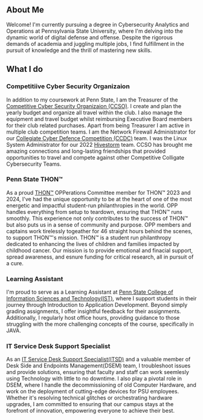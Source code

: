 ## About Me
Welcome! I'm currently pursuing a degree in Cybersecurity Analytics and Operations at Pennsylvania State University, where I'm delving into the dynamic world of digital defense and offense. Despite the rigorous demands of academia and juggling multiple jobs, I find fulfillment in the pursuit of knowledge and the thrill of mastering new skills.


## What I do

### Competitiive Cyber Security Organizaion 

In addition to my coursework at Penn State, I am the Treasurer of the [Competitive Cyber Security Organizaion (CCSO)](https://ccso/psu/edu). I create and plan the yearly budget and organize all travel within the club. I also manage the equipment and travel budget whilst reimbursing Executive Board members for their club related purchases. Apart from being Treasurer I am active in multiple club competition teams. I am the Network Firewall Administrator for our [Collegiate Cyber Defence Competition (CCDC)](https://www.nationalccdc.org/) team. I was the Linux System Administrator for our 2022 [Hivestorm](https://www.hivestorm.org/) team. CCSO has brought me amazing connections and long-lasting friendships that provided opportunities to travel and compete against other Competitive Colligate Cybersecurity Teams.

### Penn State THON™

As a proud [THON™]("https://thon.org/") OPPerations Committee member for THON™ 2023 and 2024, I've had the unique opportunity to be at the heart of one of the most energetic and impactful student-run philanthropies in the world. OPP handles everything from setup to teardown, ensuring that THON™ runs smoothly. This experience not only contributes to the success of THON™ but also puts us in a sense of community and purpose. OPP members and captains work tirelessly togeather for 46 straight hours behind the scenes, to support THON™'s mission. THON™ is a student run philanthropy dedicated to enhancing the lives of children and families impacted by childhood cancer. Our mission is to provide emotional and finacial support, spread awareness, and esnure funding for critical research, all in pursuit of a cure.

### Learning Assistant

I'm proud to serve as a Learning Assistant at [Penn State College of Information Sciences and Technology(IST)](https://ist.psu.edu/), where I support students in their journey through Introduction to Application Development. Beyond simply grading assignments, I offer insightful feedback for their assignments. Additionally, I regularly host office hours, providing guidance to those struggling with the more challenging concepts of the course, specifically in JAVA.

### IT Service Desk Support Specialist

As an [IT Service Desk Support Specialist(ITSD)](https://www.it.psu.edu/support/) and a valuable member of Desk Side and Endpoints Management(DSEM) team, I troubleshoot issues and provide solutions, ensuring that faculty and staff can work seemlesly using Technology with little to no downtime. I also play a pivotal role in DSEM, where I handle the decommissioning of old Computer Hardware, and work on the deployment of cutting-edge devices for PSU employees. Whether it's resolving technical glitches or orchestrating hardware upgrades, I am committed to ensuring that our campus stays at the forefront of innovation, empowering everyone to achieve their best.

  
